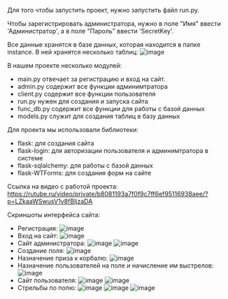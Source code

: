 Для того чтобы запустить проект, нужно запустить файл run.py.

Чтобы зарегистрировать администратора, нужно в поле "Имя" ввести 'Администратор', а в поле "Пароль" ввести 'SecretKey'.

Все данные хранятся в базе данных, которая находится в папке instance. В ней хранятся несколько таблиц:
![image](https://github.com/LocTime1/Sea_Battle/assets/124242261/bd5a965d-a66f-47d9-93af-f0ac7ceca1f2)

В нашем проекте несколько модулей:
- main.py отвечает за регистрацию и вход на сайт.
- admin.py содержит все функции админимтратора
- client.py содержит все функции пользователя
- run.py нужен для создания и запуска сайта
- func_db.py содержит все функции для работы с базой данных
- models.py служит для создания таблиц в базу данных

Для проекта мы использовали библиотеки:
- flask: для создания сайта
- flask-login: для авторизации пользователя и админимтратора в системе
- flask-sqlalchemy: для работы с базой данных
- flask-WTForms: для создания форм на сайте

Ссылка на видео с работой проекта:
https://rutube.ru/video/private/b8081193a7f0f9c7ff6ef95116938aee/?p=LZkaaWSwusV1y8fBIjzaDA

Скриншоты интерфейса сайта:
- Регистрация:
![image](https://github.com/LocTime1/Sea_Battle/assets/124242261/2857fc66-8a0b-4caf-8460-6e6fdafa357b)
- Вход на сайт:
![image](https://github.com/LocTime1/Sea_Battle/assets/124242261/8badb845-f941-443e-8e36-2e6db611e1d6)
- Сайт администратора:
![image](https://github.com/LocTime1/Sea_Battle/assets/124242261/57f051bb-bc00-4210-a826-f57ed29a0591)
![image](https://github.com/LocTime1/Sea_Battle/assets/124242261/62b12773-8e38-42ee-baca-2b6dc60ca07f)
- Создание поля:
![image](https://github.com/LocTime1/Sea_Battle/assets/124242261/2733f534-444e-4327-9239-ff6fd7a7d616)
- Назначение приза к корбалю:
![image](https://github.com/LocTime1/Sea_Battle/assets/124242261/e3ceaff7-2905-41fa-9c3e-f76f9f5b10db)
- Назначение пользователей на поле и начисление им выстрелов:
![image](https://github.com/LocTime1/Sea_Battle/assets/124242261/1a3f2a82-b980-4ea8-8a12-fab3a7eee332)
- Сайт пользователя:
![image](https://github.com/LocTime1/Sea_Battle/assets/124242261/ba0fd96e-4546-474c-9eb4-0b29731b4280)
![image](https://github.com/LocTime1/Sea_Battle/assets/124242261/89f3768f-c040-4dd4-95c3-a4c3f6f80b4d)
- Стрельбы по полю:
![image](https://github.com/LocTime1/Sea_Battle/assets/124242261/bfcb3fab-c0a1-479a-8d50-ab20ae345bd5)
![image](https://github.com/LocTime1/Sea_Battle/assets/124242261/4a8b31bc-1499-4139-8559-e367bdcbd900)
![image](https://github.com/LocTime1/Sea_Battle/assets/124242261/0f2b13da-cb4e-45d3-9e96-91ded613d3dd)

